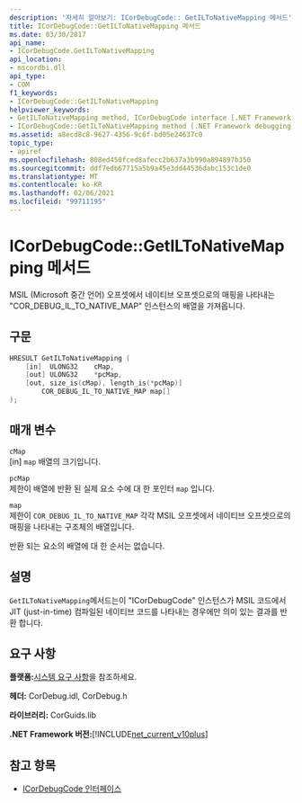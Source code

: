 ```yaml
---
description: '자세히 알아보기: ICorDebugCode:: GetILToNativeMapping 메서드'
title: ICorDebugCode::GetILToNativeMapping 메서드
ms.date: 03/30/2017
api_name:
- ICorDebugCode.GetILToNativeMapping
api_location:
- mscordbi.dll
api_type:
- COM
f1_keywords:
- ICorDebugCode::GetILToNativeMapping
helpviewer_keywords:
- GetILToNativeMapping method, ICorDebugCode interface [.NET Framework debugging]
- ICorDebugCode::GetILToNativeMapping method [.NET Framework debugging]
ms.assetid: a8ecd8c8-9627-4356-9c6f-bd05e24637c0
topic_type:
- apiref
ms.openlocfilehash: 808ed450fced8afecc2b637a3b990a894897b350
ms.sourcegitcommit: ddf7edb67715a5b9a45e3dd44536dabc153c1de0
ms.translationtype: MT
ms.contentlocale: ko-KR
ms.lasthandoff: 02/06/2021
ms.locfileid: "99711195"
---
```

# <a name="icordebugcodegetiltonativemapping-method"></a>ICorDebugCode::GetILToNativeMapping 메서드

MSIL (Microsoft 중간 언어) 오프셋에서 네이티브 오프셋으로의 매핑을 나타내는 "COR_DEBUG_IL_TO_NATIVE_MAP" 인스턴스의 배열을 가져옵니다.  
  
## <a name="syntax"></a>구문  
  
```cpp  
HRESULT GetILToNativeMapping (  
    [in]  ULONG32    cMap,  
    [out] ULONG32    *pcMap,  
    [out, size_is(cMap), length_is(*pcMap)]  
        COR_DEBUG_IL_TO_NATIVE_MAP map[]  
);  
```  
  
## <a name="parameters"></a>매개 변수  

 `cMap`  
 [in] `map` 배열의 크기입니다.  
  
 `pcMap`  
 제한이 배열에 반환 된 실제 요소 수에 대 한 포인터 `map` 입니다.  
  
 `map`  
 제한이 `COR_DEBUG_IL_TO_NATIVE_MAP` 각각 MSIL 오프셋에서 네이티브 오프셋으로의 매핑을 나타내는 구조체의 배열입니다.  
  
 반환 되는 요소의 배열에 대 한 순서는 없습니다.  
  
## <a name="remarks"></a>설명  

 `GetILToNativeMapping`메서드는이 "ICorDebugCode" 인스턴스가 MSIL 코드에서 JIT (just-in-time) 컴파일된 네이티브 코드를 나타내는 경우에만 의미 있는 결과를 반환 합니다.  
  
## <a name="requirements"></a>요구 사항  

 **플랫폼:**[시스템 요구 사항](../../get-started/system-requirements.md)을 참조하세요.  
  
 **헤더:** CorDebug.idl, CorDebug.h  
  
 **라이브러리:** CorGuids.lib  
  
 **.NET Framework 버전:**[!INCLUDE[net_current_v10plus](../../../../includes/net-current-v10plus-md.md)]  
  
## <a name="see-also"></a>참고 항목

- [ICorDebugCode 인터페이스](icordebugcode-interface1.md)
